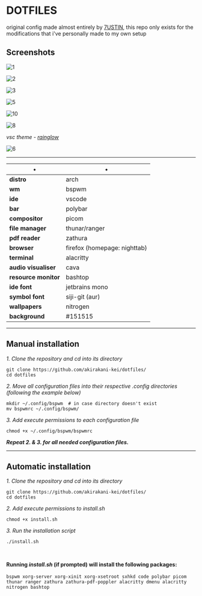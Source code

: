 # DOTFILES

original config made almost entirely by [7USTIN](https://github.com/7USTIN/dotfiles/), this repo only exists for the modifications that i've personally made to my own setup

## Screenshots

![1](https://github.com/user-attachments/assets/093089d0-15a2-49a2-ba2e-4d64921ffdf1)

![2](https://github.com/user-attachments/assets/bd1ccc59-8821-4b5e-8b86-e6a901776244)

![3](https://github.com/user-attachments/assets/97c40fa5-1833-482c-bd27-cfa55c9c8054)

![5](https://github.com/user-attachments/assets/49f48bae-ca9a-4e23-a3e9-3b9836ed13ef)

![10](https://github.com/user-attachments/assets/a27a6e70-ba59-4a95-9c4b-f91b5618a4b6)

![8](https://github.com/user-attachments/assets/ad0eb6c6-35ba-4b21-8eed-ecf8e1cf7ad1)

*vsc theme - [rainglow](https://vscodethemes.com/e/daylerees.rainglow/carbonight-contrast-rainglow?language=javascript)*

![6](https://github.com/user-attachments/assets/60242136-69b3-4c10-9a62-6052be96de59)

-----

•                       | • 
------------------------|-----------------------
**distro**              | arch
**wm**                  | bspwm
**ide**                 | vscode
**bar**                 | polybar
**compositor**          | picom
**file manager**        | thunar/ranger
**pdf reader**          | zathura
**browser**             | firefox (homepage: nighttab)
**terminal**            | alacritty
**audio visualiser**    | cava
**resource monitor**    | bashtop
**ide font**            | jetbrains mono
**symbol font**         | siji-git (aur)
**wallpapers**          | nitrogen
**background**          | #151515

-----

## Manual installation

*1. Clone the repository and cd into its directory* <br>
```shell
git clone https://github.com/akirakani-kei/dotfiles/
cd dotfiles
```
*2. Move all configuration files into their respective .config directories (following the example below)* <br>
```shell
mkdir ~/.config/bspwm  # in case directory doesn't exist
mv bspwmrc ~/.config/bspwm/
```
*3. Add execute permissions to each configuration file* <br>
```shell
chmod +x ~/.config/bspwm/bspwmrc
```

***Repeat 2. & 3. for all needed configuration files.***
<br>

-----
## Automatic installation

*1. Clone the repository and cd into its directory* <br>
```shell
git clone https://github.com/akirakani-kei/dotfiles/
cd dotfiles
```

*2. Add execute permissions to install.sh* <br>
```shell
chmod +x install.sh
```

*3. Run the installation script* <br>
```shell
./install.sh
```
<br> 

**Running *install.sh* (if prompted) will install the following packages:**
<br> <br>
`bspwm xorg-server xorg-xinit xorg-xsetroot sxhkd code polybar picom thunar ranger zathura zathura-pdf-poppler alacritty dmenu alacritty nitrogen bashtop`
